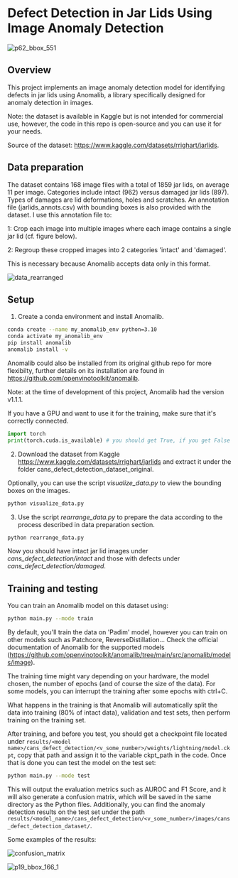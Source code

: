 # Defect Detection in Jar Lids Using Image Anomaly Detection
![p62_bbox_551](https://github.com/user-attachments/assets/0907cd8e-2b34-48a7-873f-9ef817928344)

## Overview
This project implements an image anomaly detection model for identifying defects in jar lids using Anomalib, a library specifically designed for anomaly detection in images. 

Note: the dataset is available in Kaggle but is not intended for commercial use, however, the code in this repo is open-source and you can use it for your needs.

Source of the dataset: https://www.kaggle.com/datasets/rrighart/jarlids.

## Data preparation
The dataset contains 168 image files with a total of 1859 jar lids, on average 11 per image. Categories include intact (962) versus damaged jar lids (897). 
Types of damages are lid deformations, holes and scratches. An annotation file (jarlids_annots.csv) with bounding boxes is also provided with the dataset.
I use this annotation file to:

1: Crop each image into multiple images where each image contains a single jar lid (cf. figure below).

2: Regroup these cropped images into 2 categories 'intact' and 'damaged'.

This is necessary because Anomalib accepts data only in this format.

![data_rearranged](https://github.com/user-attachments/assets/c9c4e11e-6d98-40c1-9bbd-55825a0b5f7a)

## Setup 
1. Create a conda environment and install Anomalib.
```bash
conda create --name my_anomalib_env python=3.10
conda activate my_anomalib_env
pip install anomalib
anomalib install -v
```
Anomalib could also be installed from its original github repo for more flexibilty, further details on its installation are found in https://github.com/openvinotoolkit/anomalib.

Note: at the time of development of this project, Anomalib had the version v1.1.1.

If you have a GPU and want to use it for the training, make sure that it's correctly connected.

```python
import torch
print(torch.cuda.is_available) # you should get True, if you get False then reinstall a compatible torch version.
```

2. Download the dataset from Kaggle https://www.kaggle.com/datasets/rrighart/jarlids and extract it under the folder cans_defect_detection_dataset_original.

Optionally, you can use the script *visualize_data.py* to view the bounding boxes on the images.
```bash
python visualize_data.py
```

3. Use the script *rearrange_data.py* to prepare the data according to the process described in data preparation section.
```bash
python rearrange_data.py
```
Now you should have intact jar lid images under *cans_defect_detection/intact* and those with defects under *cans_defect_detection/damaged*.

## Training and testing
You can train an Anomalib model on this dataset using:
```bash
python main.py --mode train
```
By default, you'll train the data on 'Padim' model, however you can train on other models such as Patchcore, ReverseDistillation... Check the official documentation of Anomalib for the supported models (https://github.com/openvinotoolkit/anomalib/tree/main/src/anomalib/models/image). 

The training time might vary depending on your hardware, the model chosen, the number of epochs (and of course the size of the data). For some models, you can interrupt the training after some epochs with ctrl+C. 

What happens in the training is that Anomalib will automatically split the data into training (80% of intact data), validation and test sets, then perform training on the training set.

After training, and before you test, you should get a checkpoint file located under `results/<model name>/cans_defect_detection/<v_some_number>/weights/lightning/model.ckpt`, copy that path and assign it to the variable ckpt_path in the code. Once that is done you can test the model on the test set:
```bash
python main.py --mode test
```
This will output the evaluation metrics such as AUROC and F1 Score, and it will also generate a confusion matrix, which will be saved in the same directory as the Python files. Additionally, you can find the anomaly detection results on the test set under the path `results/<model_name>/cans_defect_detection/<v_some_number>/images/cans_defect_detection_dataset/`.

Some examples of the results:

![confusion_matrix](https://github.com/user-attachments/assets/2297c925-be43-4c5b-b7c4-5ced3eb47534)

![p19_bbox_166_1](https://github.com/user-attachments/assets/57dbe0b6-a9ab-4787-bc18-b3d871936e32)
